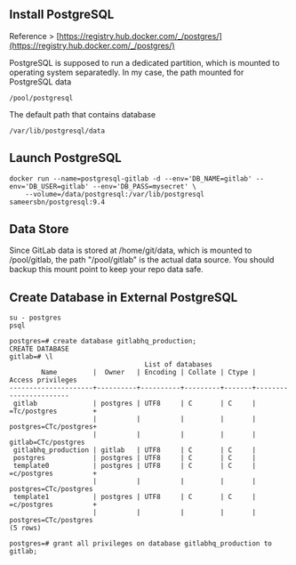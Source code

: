 ## Install PostgreSQL

Reference > [https://registry.hub.docker.com/_/postgres/](https://registry.hub.docker.com/_/postgres/)

PostgreSQL is supposed to run a dedicated partition, which is mounted to operating system separatedly. In my case, the path mounted for PostgreSQL data

	/pool/postgresql 

The default path that contains database	

	/var/lib/postgresql/data 

## Launch PostgreSQL

	docker run --name=postgresql-gitlab -d --env='DB_NAME=gitlab' --env='DB_USER=gitlab' --env='DB_PASS=mysecret' \
		--volume=/data/postgresql:/var/lib/postgresql sameersbn/postgresql:9.4

## Data Store
Since GitLab data is stored at /home/git/data, which is mounted to /pool/gitlab, the path "/pool/gitlab" is the actual data source. You should backup this mount point to keep your repo data safe.

## Create Database in External PostgreSQL

	su - postgres
	psql

	postgres=# create database gitlabhq_production;             
	CREATE DATABASE
	gitlab=# \l
	                                  List of databases
	        Name         |  Owner   | Encoding | Collate | Ctype |   Access privileges   
	---------------------+----------+----------+---------+-------+-----------------------
	 gitlab              | postgres | UTF8     | C       | C     | =Tc/postgres         +
	                     |          |          |         |       | postgres=CTc/postgres+
	                     |          |          |         |       | gitlab=CTc/postgres
	 gitlabhq_production | gitlab   | UTF8     | C       | C     | 
	 postgres            | postgres | UTF8     | C       | C     | 
	 template0           | postgres | UTF8     | C       | C     | =c/postgres          +
	                     |          |          |         |       | postgres=CTc/postgres
	 template1           | postgres | UTF8     | C       | C     | =c/postgres          +
	                     |          |          |         |       | postgres=CTc/postgres
	(5 rows)
	
	postgres=# grant all privileges on database gitlabhq_production to gitlab;
	
